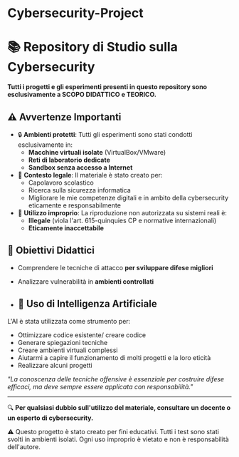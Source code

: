 # Cybersecurity-Project
# 📚 Repository di Studio sulla Cybersecurity  

**Tutti i progetti e gli esperimenti presenti in questo repository sono esclusivamente a SCOPO DIDATTICO e TEORICO.**  

## ⚠️ Avvertenze Importanti  
- 🔒 **Ambienti protetti**: Tutti gli esperimenti sono stati condotti esclusivamente in:  
  - **Macchine virtuali isolate** (VirtualBox/VMware)  
  - **Reti di laboratorio dedicate**  
  - **Sandbox senza accesso a Internet**  
- 📜 **Contesto legale**: Il materiale è stato creato per:  
  - Capolavoro scolastico 
  - Ricerca sulla sicurezza informatica  
  - Migliorare le mie competenze digitali e in ambito della cybersecurity eticamente e responsabilmente  
- 🚫 **Utilizzo improprio**: La riproduzione non autorizzata su sistemi reali è:  
  - **Illegale** (viola l'art. 615-quinquies CP e normative internazionali)  
  - **Eticamente inaccettabile**  

## 🎯 Obiettivi Didattici  
- Comprendere le tecniche di attacco **per sviluppare difese migliori**  
- Analizzare vulnerabilità in **ambienti controllati**  


- ## 🤖 Uso di Intelligenza Artificiale  
L'AI è stata utilizzata come strumento per:  
- Ottimizzare codice esistente/ creare codice
- Generare spiegazioni tecniche  
- Creare ambienti virtuali complessi
- Aiutarmi a capire il funzionamento di molti progetti e la loro eticità
- Realizzare alcuni progetti

*"La conoscenza delle tecniche offensive è essenziale per costruire difese efficaci, ma deve sempre essere applicata con responsabilità."*  

---

🔍 **Per qualsiasi dubbio sull'utilizzo del materiale, consultare un docente o un esperto di cybersecurity.**  



 ⚠️ Questo progetto è stato creato per fini educativi. Tutti i test sono stati svolti in ambienti isolati. Ogni uso improprio è vietato e non è responsabilità dell'autore.